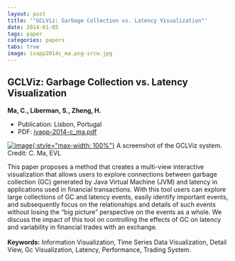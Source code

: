 ```yaml
---
layout: post
title: '"GCLViz: Garbage Collection vs. Latency Visualization"'
date: 2014-01-05
tags: paper
categories: papers
tabs: true
image: ivapp2014c_ma.png-srcw.jpg
---
```


## GCLViz: Garbage Collection vs. Latency Visualization
**Ma, C., Liberman, S., Zheng, H.**
- Publication: Lisbon, Portugal
- PDF: [ivapp-2014-c_ma.pdf](/documents/ivapp-2014-c_ma.pdf)


[![image](https://www.evl.uic.edu/output/originals/ivapp2014c_ma.png-srcw.jpg){:style="max-width: 100%"}](https://www.evl.uic.edu/output/originals/ivapp2014c_ma.png-srcw.jpg)
A screenshot of the GCLViz system.
Credit: C. Ma, EVL

This paper proposes a method that creates a multi-view interactive visualization that allows users to explore connections between garbage collection (GC) generated by Java Virtual Machine (JVM) and latency in applications used in financial transactions. With this tool users can explore large collections of GC and latency events, easily identify important events, and subsequently focus on the relationships and details of such events without losing the “big picture” perspective on the events as a whole. We discuss the impact of this tool on controlling the effects of GC on latency and variability in financial trades with an exchange.<br><br>
<strong>Keywords:</strong> Information Visualization, Time Series Data Visualization, Detail View, Gc Visualization, Latency, Performance, Trading System.